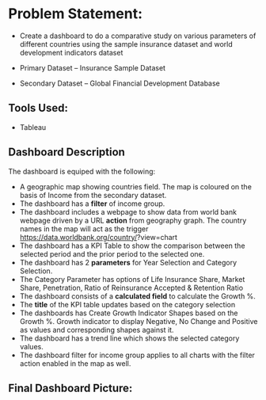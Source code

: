 # Problem Statement:
* Create a dashboard to do a comparative study on various parameters of different countries using the sample insurance dataset and world development indicators dataset

* Primary Dataset – Insurance Sample Dataset
* Secondary Dataset – Global Financial Development Database

## Tools Used:
* Tableau

## Dashboard Description

The dashboard is equiped with the following:

* A geographic map showing countries field. The map is coloured on the basis of Income from the secondary dataset.
* The dashboard has a **filter** of income group.
* The dashboard includes a webpage to show data from world bank webpage driven by a URL **action** from geography graph. The country names in the map will act as the trigger  https://data.worldbank.org/country/<country>?view=chart
* The dashboard has a KPI Table to show the comparison between the selected period and the prior period to the selected one.
* The dashboard has 2 **parameters** for Year Selection and Category Selection.
* The Category Parameter  has options of Life Insurance Share, Market Share, Penetration, Ratio of Reinsurance Accepted & Retention Ratio
* The dashboard consists of a **calculated field** to calculate the Growth %.
* The **title** of the KPI table updates based on the category selection
* The dashboards has Create Growth Indicator Shapes based on the Growth %. Growth indicator to display Negative, No Change and Positive as values and corresponding shapes against it.
* The dashboard has a trend line which shows the selected category values. 
* The dashboard filter for income group applies to all charts with the filter action enabled in the map as well.

## Final Dashboard Picture:
[](Images/Dashboard.png)


 
